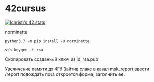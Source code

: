 # 42cursus  
[![lchristi's 42 stats](https://badge42.herokuapp.com/api/stats/lchristi)](https://profile.intra.42.fr/users/lchristi)
  
norminette
```
python3.7 -m pip install -U norminette
```
  
```
ssh-keygen -t rsa
```
Скопировать созданный ключ из id_rsa.pub

Увеличение памяти до 4Гб
Зайтив слаке в канал msk_report ввести /report подождать пока откроется форма, заполнить ее.
